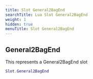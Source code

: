 ```yaml
---
title: Slot General2BagEnd
searchTitle: Lua Slot General2BagEnd
weight: 1
hidden: true
menuTitle: Slot General2BagEnd
---
```

## General2BagEnd

This represents a General2BagEnd slot
```lua
Slot.General2BagEnd
```